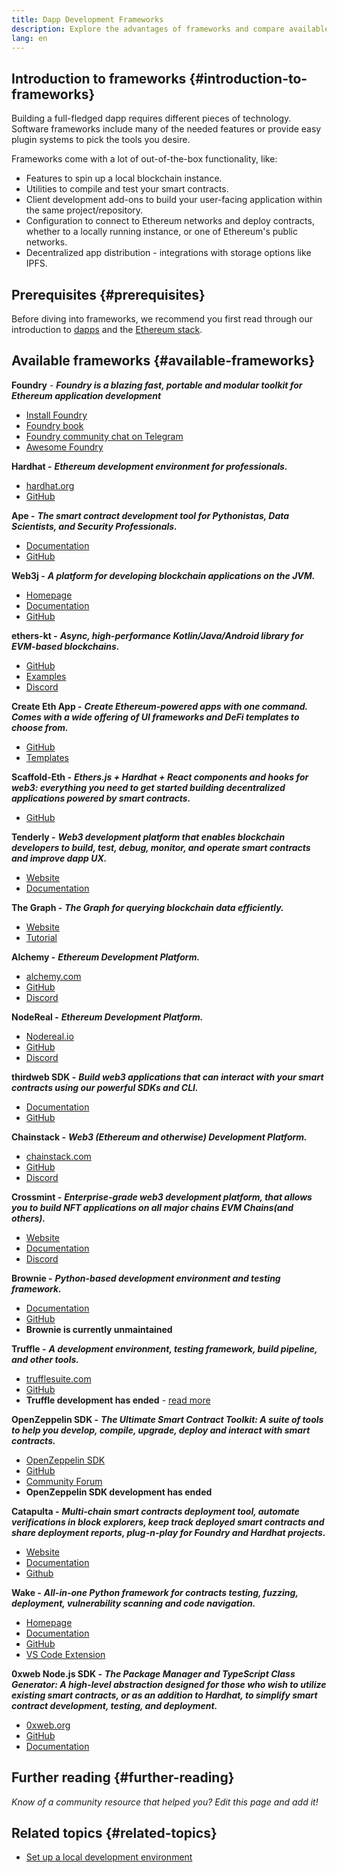 ```yaml
---
title: Dapp Development Frameworks
description: Explore the advantages of frameworks and compare available options.
lang: en
---
```


## Introduction to frameworks {#introduction-to-frameworks}

Building a full-fledged dapp requires
different pieces of technology. Software frameworks include many of the needed
features or provide easy plugin systems to pick the tools you
desire.

Frameworks come with a lot of out-of-the-box functionality,
like:

- Features to spin up a local blockchain instance.
- Utilities to compile and test your smart contracts.
- Client development add-ons to build your user-facing application
  within the same project/repository.
- Configuration to connect to Ethereum networks and deploy
  contracts, whether to a locally running instance, or one of
  Ethereum's public networks.
- Decentralized app distribution - integrations with storage
  options like IPFS.

## Prerequisites {#prerequisites}

Before diving into frameworks, we recommend you first read through our introduction to [dapps](/developers/docs/dapps/) and the [Ethereum stack](/developers/docs/ethereum-stack/).

## Available frameworks {#available-frameworks}

**Foundry** - **_Foundry is a blazing fast, portable and modular toolkit for Ethereum application development_**

- [Install Foundry](https://book.getfoundry.sh/)
- [Foundry book](https://book.getfoundry.sh/)
- [Foundry community chat on Telegram](https://t.me/foundry_support)
- [Awesome Foundry](https://github.com/crisgarner/awesome-foundry)

**Hardhat -** **_Ethereum development environment for professionals._**

- [hardhat.org](https://hardhat.org)
- [GitHub](https://github.com/nomiclabs/hardhat)

**Ape -** **_The smart contract development tool for Pythonistas, Data Scientists, and Security Professionals._**

- [Documentation](https://docs.apeworx.io/ape/stable/)
- [GitHub](https://github.com/ApeWorX/ape)

**Web3j -** **_A platform for developing blockchain applications on the JVM._**

- [Homepage](https://www.web3labs.com/web3j-sdk)
- [Documentation](https://docs.web3j.io)
- [GitHub](https://github.com/web3j/web3j)

**ethers-kt -** **_Async, high-performance Kotlin/Java/Android library for EVM-based blockchains._**

- [GitHub](https://github.com/Kr1ptal/ethers-kt)
- [Examples](https://github.com/Kr1ptal/ethers-kt/tree/master/examples)
- [Discord](https://discord.gg/rx35NzQGSb)

**Create Eth App -** **_Create Ethereum-powered apps with one command. Comes with a wide offering of UI frameworks and DeFi templates to choose from._**

- [GitHub](https://github.com/paulrberg/create-eth-app)
- [Templates](https://github.com/PaulRBerg/create-eth-app/tree/develop/templates)

**Scaffold-Eth -** **_Ethers.js + Hardhat + React components and hooks for web3: everything you need to get started building decentralized applications powered by smart contracts._**

- [GitHub](https://github.com/scaffold-eth/scaffold-eth-2)

**Tenderly -** **_Web3 development platform that enables blockchain developers to build, test, debug, monitor, and operate smart contracts and improve dapp UX._**

- [Website](https://tenderly.co/)
- [Documentation](https://docs.tenderly.co/ethereum-development-practices)

**The Graph -** **_The Graph for querying blockchain data efficiently._**

- [Website](https://thegraph.com/)
- [Tutorial](/developers/tutorials/the-graph-fixing-web3-data-querying/)

**Alchemy -** **_Ethereum Development Platform._**

- [alchemy.com](https://www.alchemy.com/)
- [GitHub](https://github.com/alchemyplatform)
- [Discord](https://discord.com/invite/alchemyplatform)

**NodeReal -** **_Ethereum Development Platform._**

- [Nodereal.io](https://nodereal.io/)
- [GitHub](https://github.com/node-real)
- [Discord](https://discord.gg/V5k5gsuE)

**thirdweb SDK -** **_Build web3 applications that can interact with your smart contracts using our powerful SDKs and CLI._**

- [Documentation](https://portal.thirdweb.com/sdk/)
- [GitHub](https://github.com/thirdweb-dev/)

**Chainstack -** **_Web3 (Ethereum and otherwise) Development Platform._**

- [chainstack.com](https://www.chainstack.com/)
- [GitHub](https://github.com/chainstack)
- [Discord](https://discord.gg/BSb5zfp9AT)

**Crossmint -** **_Enterprise-grade web3 development platform, that allows you to build NFT applications on all major chains EVM Chains(and others)._**

- [Website](https://www.crossmint.com)
- [Documentation](https://docs.crossmint.com)
- [Discord](https://discord.com/invite/crossmint)

**Brownie -** **_Python-based development environment and testing framework._**

- [Documentation](https://eth-brownie.readthedocs.io/en/latest/)
- [GitHub](https://github.com/eth-brownie/brownie)
- **Brownie is currently unmaintained**

**Truffle -** **_A development environment, testing framework, build pipeline, and other tools._**

- [trufflesuite.com](https://www.trufflesuite.com/)
- [GitHub](https://github.com/trufflesuite/truffle)
- **Truffle development has ended** - [read more](https://twitter.com/trufflesuite/status/1704946902393860589?t=NlIWeLTbBSAaJmS5uUAhSA&s=19)

**OpenZeppelin SDK -** **_The Ultimate Smart Contract Toolkit: A suite of tools to help you develop, compile, upgrade, deploy and interact with smart contracts._**

- [OpenZeppelin SDK](https://openzeppelin.com/sdk/)
- [GitHub](https://github.com/OpenZeppelin/openzeppelin-sdk)
- [Community Forum](https://forum.openzeppelin.com/c/support/17)
- **OpenZeppelin SDK development has ended**

**Catapulta -** **_Multi-chain smart contracts deployment tool, automate verifications in block explorers, keep track deployed smart contracts and share deployment reports, plug-n-play for Foundry and Hardhat projects._**

- [Website](https://catapulta.sh/)
- [Documentation](https://catapulta.sh/docs)
- [Github](https://github.com/catapulta-sh)

**Wake -** **_All-in-one Python framework for contracts testing, fuzzing, deployment, vulnerability scanning and code navigation._**

- [Homepage](https://getwake.io/)
- [Documentation](https://ackeeblockchain.com/wake/docs/latest/)
- [GitHub](https://github.com/Ackee-Blockchain/wake)
- [VS Code Extension](https://marketplace.visualstudio.com/items?itemName=AckeeBlockchain.tools-for-solidity)

**0xweb Node.js SDK -** **_The Package Manager and TypeScript Class Generator: A high-level abstraction designed for those who wish to utilize existing smart contracts, or as an addition to Hardhat, to simplify smart contract development, testing, and deployment._**

- [0xweb.org](https://0xweb.org)
- [GitHub](https://github.com/0xweb-org/0xweb)
- [Documentation](https://docs.0xweb.org)

## Further reading {#further-reading}

_Know of a community resource that helped you? Edit this page and add it!_

## Related topics {#related-topics}

- [Set up a local development environment](/developers/local-environment/)
